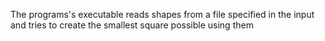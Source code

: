 The programs's executable reads shapes from a file specified in the input and tries to create the smallest square possible using them
